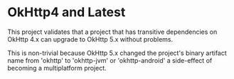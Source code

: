 OkHttp4 and Latest
==================

This project validates that a project that has transitive dependencies on OkHttp 4.x can upgrade
to OkHttp 5.x without problems.

This is non-trivial because OkHttp 5.x changed the project's binary artifact name from 'okhttp' to
'okhttp-jvm' or 'okhttp-android' a side-effect of becoming a multiplatform project.
